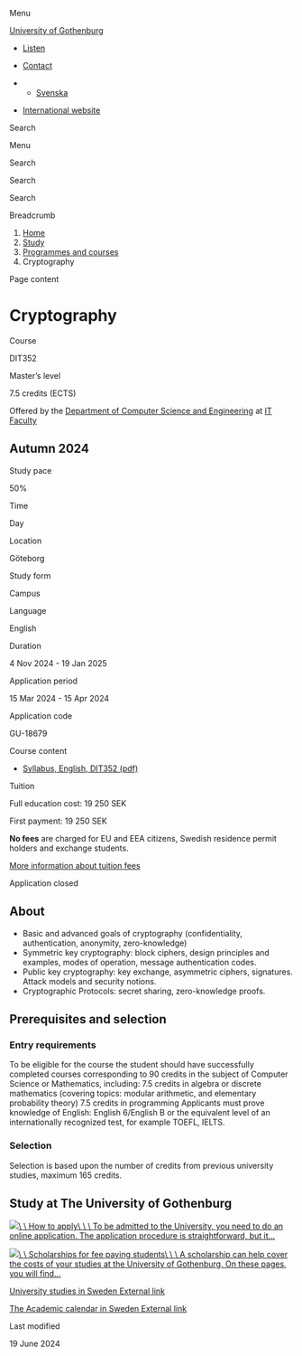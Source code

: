 Menu

[University of Gothenburg](/en)

- [Listen](//app-eu.readspeaker.com/cgi-bin/rsent?customerid=9467&lang=en_uk&readclass=region--content&url=https%3A%2F%2Fwww.gu.se%2Fen%2Fstudy-gothenburg%2Fcryptography-dit352 "Listen with ReadSpeaker")

- [Contact](/en/contact)

- - [Svenska](/studera/hitta-utbildning/kryptografi-dit352)
- [International website](/en/study-gothenburg/cryptography-dit352)

Search


Menu


Search


Search

Search

Breadcrumb

1. [Home](/en)
2. [Study](/en/study-in-gothenburg)
3. [Programmes and courses](/en/study-in-gothenburg/study-options)
4. Cryptography


Page content

# Cryptography

Course


DIT352


Master’s level



7.5 credits (ECTS)



Offered by the
[Department of Computer Science and Engineering](https://www.gu.se/en/computer-science-engineering)
at
[IT Faculty](https://www.gu.se/en/it-faculty)

## Autumn 2024

Study pace


50%

Time


Day

Location


Göteborg

Study form


Campus

Language


English

Duration


4 Nov 2024
\- 19 Jan 2025

Application period


15 Mar 2024
\- 15 Apr 2024

Application code


GU-18679

Course content


- [Syllabus, English, DIT352 (pdf)](https://kursplaner.gu.se/pdf/kurs/en/DIT352)


Tuition


Full education cost: 19 250 SEK

First payment: 19 250 SEK

**No fees** are charged for EU and EEA citizens, Swedish residence permit holders and exchange students.

[More information about tuition fees](https://www.gu.se/en/study-in-gothenburg/apply/tuition-fees)

Application closed


## About

- Basic and advanced goals of cryptography (confidentiality, authentication, anonymity, zero-knowledge)
- Symmetric key cryptography: block ciphers, design principles and examples, modes of operation, message authentication codes.
- Public key cryptography: key exchange, asymmetric ciphers, signatures. Attack models and security notions.
- Cryptographic Protocols: secret sharing, zero-knowledge proofs.

## Prerequisites and selection

### Entry requirements

To be eligible for the course the student should have successfully completed courses corresponding to 90 credits in the subject of Computer Science or Mathematics, including: 7.5 credits in algebra or discrete mathematics (covering topics: modular arithmetic, and elementary probability theory) 7.5 credits in programming Applicants must prove knowledge of English: English 6/English B or the equivalent level of an internationally recognized test, for example TOEFL, IELTS.

### Selection

Selection is based upon the number of credits from previous university studies, maximum 165 credits.

## Study at The University of Gothenburg

[![](/sites/default/files/dynamic-image/dynamic_image_2188_218/public/2020-03/cytonn-photography-ZJEKICY5EXY-unsplash.jpg?media_id=2553&width=1904&height=208)\\
\\
How to apply\\
\\
\\
To be admitted to the University, you need to do an online application. The application procedure is straightforward, but it…](/en/study-in-gothenburg/apply)

[![](/sites/default/files/dynamic-image/dynamic_image_2188_218/public/2024-01/GU-7.jpg?media_id=95188&width=1904&height=208)\\
\\
Scholarships for fee paying students\\
\\
\\
A scholarship can help cover the costs of your studies at the University of Gothenburg. On these pages, you will find…](/en/study-in-gothenburg/apply/scholarships-for-fee-paying-students)

[University studies in Sweden External link](https://www.gu.se/en/study-in-gothenburg/before-you-arrive/university-studies-in-sweden "External link")

[The Academic calendar in Sweden External link](https://www.gu.se/en/study-in-gothenburg/when-you-are-here/academic-calendar "External link")

Last modified


19 June 2024